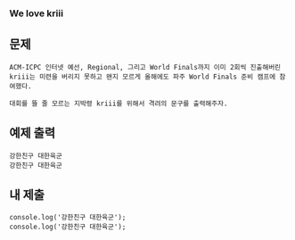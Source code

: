 ### We love kriii

## 문제

```
ACM-ICPC 인터넷 예선, Regional, 그리고 World Finals까지 이미 2회씩 진출해버린 kriii는 미련을 버리지 못하고 왠지 모르게 올해에도 파주 World Finals 준비 캠프에 참여했다.

대회를 뜰 줄 모르는 지박령 kriii를 위해서 격려의 문구를 출력해주자.
```

## 예제 출력

```
강한친구 대한육군
강한친구 대한육군
```

## 내 제출

```
console.log('강한친구 대한육군');
console.log('강한친구 대한육군');
```
